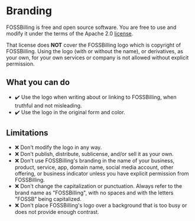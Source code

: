 # Branding

FOSSBilling is free and open source software. You are free to use and modify it under the terms of the Apache 2.0 [license](https://github.com/FOSSBilling/FOSSBilling/blob/main/LICENSE).

That license does **NOT** cover the FOSSBilling logo which is copyright of FOSSBilling. Using the logo (with or without the name), or derivatives, as your own, for your own services or company is not allowed without explicit permission.

## What you can do

* :heavy_check_mark: Use the logo when writing about or linking to FOSSBilling, when truthful and not misleading.
* :heavy_check_mark: Use the logo in the original form and color.

## Limitations

* :x: Don't modify the logo in any way.
* :x: Don't publish, distribute, sublicense, and/or sell it as your own.
* :x: Don't use FOSSBilling's branding in the name of your business, product, service, app, domain name, social media account, other offering, or business indicator unless you have explicit permission from FOSSBilling.
* :x: Don't change the capitalization or punctuation. Always refer to the brand name as "FOSSBilling", with no spaces and with the letters "FOSSB" being capitalized.
* :x: Don't place FOSSBilling's logo over a background that is too busy or does not provide enough contrast.

